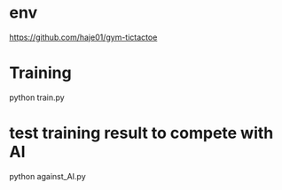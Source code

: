 # env 

https://github.com/haje01/gym-tictactoe


# Training

python train.py


# test training result to compete with AI

python against_AI.py 
